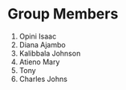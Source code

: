# Group Members

1. Opini Isaac
2. Diana Ajambo
3. Kalibbala Johnson
4. Atieno Mary
5. Tony
6. Charles Johns
